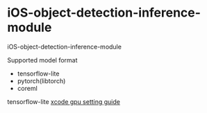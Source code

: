 # iOS-object-detection-inference-module
iOS-object-detection-inference-module

Supported model format
- tensorflow-lite
- pytorch(libtorch)
- coreml


tensorflow-lite [xcode gpu setting guide](https://www.tensorflow.org/lite/performance/gpu)
